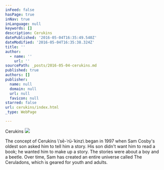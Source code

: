 ```yaml
---
inFeed: false
hasPage: true
inNav: true
inLanguage: null
keywords: []
description: Cerukins
datePublished: '2016-05-04T16:35:49.540Z'
dateModified: '2016-05-04T16:35:38.324Z'
title: ''
author:
  - name: ''
    url: ''
sourcePath: _posts/2016-05-04-cerukins.md
published: true
authors: []
publisher:
  name: null
  domain: null
  url: null
  favicon: null
starred: false
url: cerukins/index.html
_type: WebPage

---
```

Cerukins
![](https://the-grid-user-content.s3-us-west-2.amazonaws.com/0854b2b1-b924-4f02-a993-d5fd843099ac.png)

The concept of Cerukins \\ˈsē-ˈrü-ˈkinz\\ began in 1997 when Sam Cosby's oldest son asked him to tell him a story. His son didn't want him to read a book; he wanted him to make up a story. The stories were about a boy and a beetle. Over time, Sam has created an entire universe called The Ceruladons, which is geared for youth and adults.
